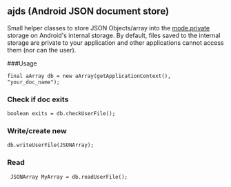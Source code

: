 ## ajds (Android JSON document store)
Small helper classes to store JSON Objects/array into the [mode.private](https://developer.android.com/guide/topics/data/data-storage.html#filesInternal) storage on Android's internal storage. By default, files saved to the internal storage are private to your application and other applications cannot access them (nor can the user).


###Usage

    final aArray db = new aArray(getApplicationContext(), "your_doc_name");


### Check if doc exits

    boolean exits = db.checkUserFile();
    
### Write/create new 

    db.writeUserFile(JSONArray);    
    
### Read

     JSONArray MyArray = db.readUserFile();    
    

